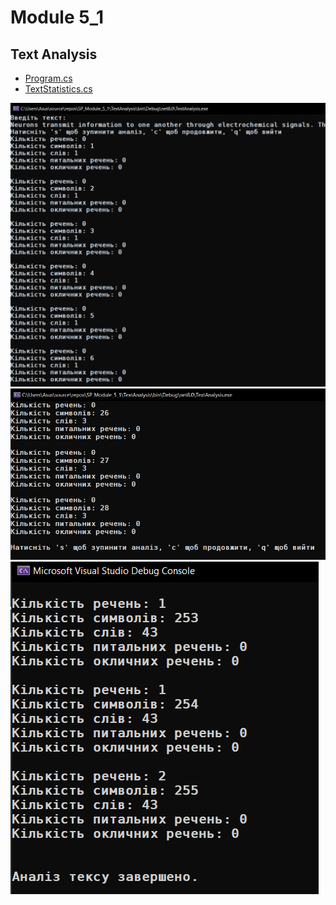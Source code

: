 # Module 5_1

## Text Analysis

- [Program.cs](TextAnalysis/Program.cs)
- [TextStatistics.cs](TextAnalysis/TextStatistics.cs)

<img src="images/1.png">
<img src="images/2.png">
<img src="images/3.png">
